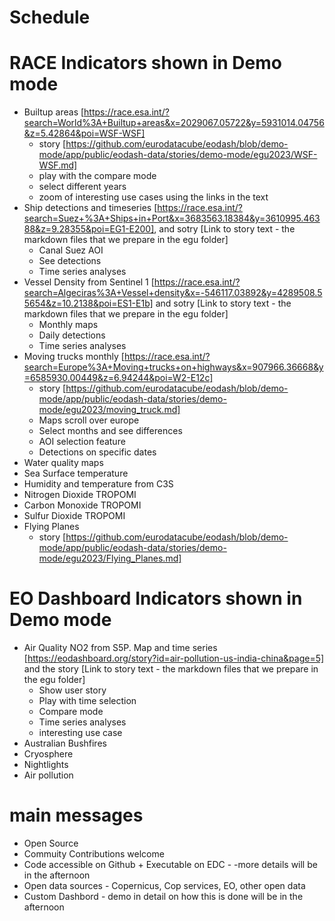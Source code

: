 # Schedule


# RACE Indicators shown in Demo mode

- Builtup areas [https://race.esa.int/?search=World%3A+Builtup+areas&x=2029067.05722&y=5931014.04756&z=5.42864&poi=WSF-WSF]
  - story [https://github.com/eurodatacube/eodash/blob/demo-mode/app/public/eodash-data/stories/demo-mode/egu2023/WSF-WSF.md]
  - play with the compare mode
  - select different years
  - zoom of interesting use cases using the links in the text
- Ship detections and timeseries [https://race.esa.int/?search=Suez+%3A+Ships+in+Port&x=3683563.18384&y=3610995.46388&z=9.28355&poi=EG1-E200], and sotry [Link to story text - the markdown files that we prepare in the egu folder]
  - Canal Suez AOI
  - See detections
  - Time series analyses
- Vessel Density from Sentinel 1 [https://race.esa.int/?search=Algeciras%3A+Vessel+density&x=-546117.03892&y=4289508.55654&z=10.2138&poi=ES1-E1b] and sotry [Link to story text - the markdown files that we prepare in the egu folder]
  - Monthly maps
  - Daily detections
  - Time series analyses
- Moving trucks monthly [https://race.esa.int/?search=Europe%3A+Moving+trucks+on+highways&x=907966.36668&y=6585930.00449&z=6.94244&poi=W2-E12c]
  - story [https://github.com/eurodatacube/eodash/blob/demo-mode/app/public/eodash-data/stories/demo-mode/egu2023/moving_truck.md]
  - Maps scroll over europe
  - Select months and see differences
  - AOI selection feature
  - Detections on specific dates 
- Water quality maps
- Sea Surface temperature
- Humidity and temperature from C3S
- Nitrogen Dioxide TROPOMI
- Carbon Monoxide TROPOMI
- Sulfur Dioxide TROPOMI
- Flying Planes
  - story [https://github.com/eurodatacube/eodash/blob/demo-mode/app/public/eodash-data/stories/demo-mode/egu2023/Flying_Planes.md]


# EO Dashboard Indicators shown in Demo mode

- Air Quality NO2 from S5P. Map and time series [https://eodashboard.org/story?id=air-pollution-us-india-china&page=5] and the story [Link to story text - the markdown files that we prepare in the egu folder]
  - Show user story
  - Play with time selection
  - Compare mode
  - Time series analyses
  - interesting use case
- Australian Bushfires
- Cryosphere
- Nightlights
- Air pollution


# main messages

- Open Source
- Commuity Contributions welcome
- Code accessible on Github + Executable on EDC - -more details will be in the afternoon
- Open data sources - Copernicus, Cop services, EO, other open data
- Custom Dashbord  - demo in detail on how this is done will be in the afternoon

